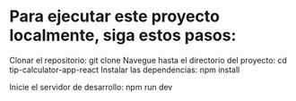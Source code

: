 # Para ejecutar este proyecto localmente, siga estos pasos:

Clonar el repositorio:
git clone 
Navegue hasta el directorio del proyecto:
cd tip-calculator-app-react
Instalar las dependencias:
npm install

Inicie el servidor de desarrollo:
npm run dev